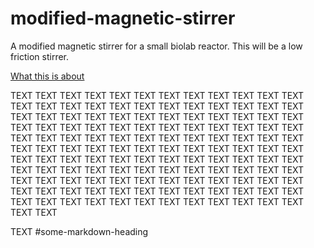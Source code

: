 # modified-magnetic-stirrer
A modified magnetic stirrer for a small biolab reactor. This will be a low friction stirrer.


[What this is about](#some-markdown-heading)


TEXT
TEXT
TEXT
TEXT
TEXT
TEXT
TEXT
TEXT
TEXT
TEXT
TEXT
TEXT
TEXT
TEXT
TEXT
TEXT
TEXT
TEXT
TEXT
TEXT
TEXT
TEXT
TEXT
TEXT
TEXT
TEXT
TEXT
TEXT
TEXT
TEXT
TEXT
TEXT
TEXT
TEXT
TEXT
TEXT
TEXT
TEXT
TEXT
TEXT
TEXT
TEXT
TEXT
TEXT
TEXT
TEXT
TEXT
TEXT
TEXT
TEXT
TEXT
TEXT
TEXT
TEXT
TEXT
TEXT
TEXT
TEXT
TEXT
TEXT
TEXT
TEXT
TEXT
TEXT
TEXT
TEXT
TEXT
TEXT
TEXT
TEXT
TEXT
TEXT
TEXT
TEXT
TEXT
TEXT
TEXT
TEXT
TEXT
TEXT
TEXT
TEXT
TEXT
TEXT
TEXT
TEXT
TEXT
TEXT
TEXT
TEXT
TEXT
TEXT
TEXT
TEXT
TEXT
TEXT
TEXT
TEXT
TEXT
TEXT
TEXT
TEXT
TEXT
TEXT
TEXT
TEXT
TEXT
TEXT
TEXT
TEXT
TEXT
TEXT
TEXT
TEXT
TEXT
TEXT
TEXT
TEXT
TEXT
TEXT
TEXT
TEXT
TEXT
TEXT
TEXT
TEXT
TEXT
TEXT
TEXT
TEXT
TEXT
TEXT
TEXT
TEXT


















































TEXT
#some-markdown-heading

